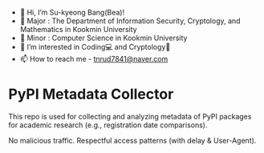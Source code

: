 - 👋 Hi, I’m Su-kyeong Bang(Bea)!
- 🏫 Major : The Department of Information Security, Cryptology, and Mathematics in Kookmin University
- 🏫 Minor : Computer Science in Kookmin University
- 👀 I’m interested in Coding💻 and Cryptology🔑
- 📫 How to reach me - tnrud7841@naver.com

<!---
tnrud7841/tnrud7841 is a ✨ special ✨ repository because its `README.md` (this file) appears on your GitHub profile.
You can click the Preview link to take a look at your changes.
--->



# PyPI Metadata Collector

This repo is used for collecting and analyzing metadata of PyPI packages
for academic research (e.g., registration date comparisons).

No malicious traffic. Respectful access patterns (with delay & User-Agent).
